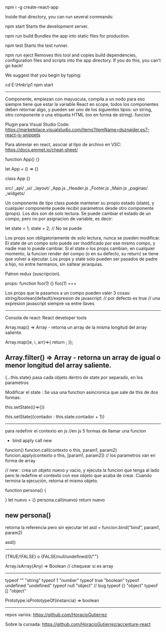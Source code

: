 npm i -g create-react-app

Inside that directory, you can run several commands:

npm start
Starts the development server.

npm run build
Bundles the app into static files for production.

npm test
Starts the test runner.

npm run eject
Removes this tool and copies build dependencies, configuration files
and scripts into the app directory. If you do this, you can’t go back!

We suggest that you begin by typing:

cd E:\Hnkr\p1
npm start

---

Componente, empiezan con mayuscula, compila a un nodo para eso siempre tiene que estar la variable React en scope,
todos los componentes deben retornar algo, y pueden ser uno de los siguientes tipos: un string, otro componente o una etiqueta HTML (no en forma de string). funcion

Plugin para Visual Studio Code:
https://marketplace.visualstudio.com/items?itemName=dsznajder.es7-react-js-snippets

Para abreviar en react, asociar al tipo de archivo en VSC:
https://docs.emmet.io/cheat-sheet/

function App() {}

let App = () => {}

class App {}

src/
\_api/
\_ui/
\_layout/
\_App.js
\_Header.js
\_Footer.js
\_Main.js
\_paginas/
\_widgets/

Un componente de tipo class puede mantener su propio estado (state),
y cualquier componente puede recibir paràmetros desde otro componente (props). Los dos son de solo lectura. Se puede cambiar el estado de un compo, pero no por asignacion de variable, es decir:

let state = 1;
state = 2; // No se puede

Los props son obligatoriamente de solo lectura, nunca se pueden modificar.
El state de un compo solo puede ser modificado por ese mismo compo, y nadie mas lo puede cambiar.
Si el state o los props cambian, en cualquier momento, la funcion render del compo (o en su defecto, su return) se tiene que volver a ejecutar. Los props y state solo pueden ser pasados de padre a hijo, no entre hermanos, sin saltear jerarquias.

Patron redux (suscripcion).

props:
function foo(1) {}
foo(1) === <foo a=1 />

Los props que le pasamos a un compo pueden valer 3 cosas: string/boolean(default)/expresion de javascript:
<foo a /> // por defecto es true
<foo a="hola mundo" />
<foo a={1} /> // una expresion javascript siempre va entre llaves

---

Consola de react:
React developer tools

Array.map() => Array - retorna un array de la misma longitud del array saliente.

Array.map((e, i, arr)=>{
return ;
});

## Array.filter() => Array - retorna un array de igual o menor longitud del array saliente.

{...this.state} pasa cada objeto dentro de state por separado, en los parametros

Modificar el state : Se usa una function asincronica que sale de this
de dos formas:

this.setState(()=>{})

this.setState({contador : this.state.contador + 1})

------------------------------------------------

para redefinir el contexto en js
//en js 5 formas de llamar una funcion
 * bind apply call new

funcion()
funcion.call(contexto o this, param1, param2)
funcion.apply(contexto o this, [param1, param2]) // los parametros van en forma de array

// new : crea un objeto nuevo y vacìo, y ejecuta la funcion que tenga al lado pero le redefine el contexto con ese objeto que acaba de crear. Cuando termina la ejecuciòn, retorna el mismo objeto.

function persona() {
	
}
let nuevo = {}
persona.call(nuevo)
return nuevo

new persona()
------------------------------
retorna la referencia pero sin ejecutar
let asd = funcion.bind("bind", param1, param2)

asd()


--------------------------------

 {TRUE/!FALSE} o {FALSE/null/undefined/0/""}

 Array.isArray(Any) => Boolean // chequear si es array

 ------------------

 typeof ""		"string"
 typeof 1	"number"
 typeof true	"boolean"
 typeof undefined	"undefined"
 typeof null	"object" // bug
 typeof {}	"object"
 typeof []	"object"
 
 Prototype.isPrototypeOf(instancia) => boolean

------------------------------------------------
repos varios:
https://github.com/HoracioGutierrez

Sobre la cursada:
https://github.com/HoracioGutierrez/accenture-react


